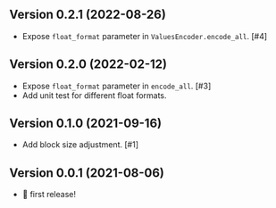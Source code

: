 ## Version 0.2.1 (2022-08-26)
- Expose `float_format` parameter in `ValuesEncoder.encode_all`. [#4]

## Version 0.2.0 (2022-02-12)
- Expose `float_format` parameter in `encode_all`. [#3]
- Add unit test for different float formats.

## Version 0.1.0 (2021-09-16)
- Add block size adjustment. [#1]

## Version 0.0.1 (2021-08-06)
- 🎉 first release!
